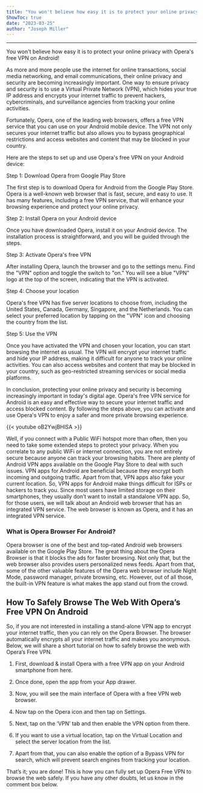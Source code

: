 ```yaml
---
title: "You won't believe how easy it is to protect your online privacy with Opera's free VPN on Android!"
ShowToc: true 
date: "2023-03-25"
author: "Joseph Miller"
---
```

*****
You won't believe how easy it is to protect your online privacy with Opera's free VPN on Android!

As more and more people use the internet for online transactions, social media networking, and email communications, their online privacy and security are becoming increasingly important. One way to ensure privacy and security is to use a Virtual Private Network (VPN), which hides your true IP address and encrypts your internet traffic to prevent hackers, cybercriminals, and surveillance agencies from tracking your online activities.

Fortunately, Opera, one of the leading web browsers, offers a free VPN service that you can use on your Android mobile device. The VPN not only secures your internet traffic but also allows you to bypass geographical restrictions and access websites and content that may be blocked in your country.

Here are the steps to set up and use Opera's free VPN on your Android device:

Step 1: Download Opera from Google Play Store

The first step is to download Opera for Android from the Google Play Store. Opera is a well-known web browser that is fast, secure, and easy to use. It has many features, including a free VPN service, that will enhance your browsing experience and protect your online privacy.

Step 2: Install Opera on your Android device

Once you have downloaded Opera, install it on your Android device. The installation process is straightforward, and you will be guided through the steps.

Step 3: Activate Opera's free VPN

After installing Opera, launch the browser and go to the settings menu. Find the "VPN" option and toggle the switch to "on." You will see a blue "VPN" logo at the top of the screen, indicating that the VPN is activated.

Step 4: Choose your location

Opera's free VPN has five server locations to choose from, including the United States, Canada, Germany, Singapore, and the Netherlands. You can select your preferred location by tapping on the "VPN" icon and choosing the country from the list.

Step 5: Use the VPN

Once you have activated the VPN and chosen your location, you can start browsing the internet as usual. The VPN will encrypt your internet traffic and hide your IP address, making it difficult for anyone to track your online activities. You can also access websites and content that may be blocked in your country, such as geo-restricted streaming services or social media platforms.

In conclusion, protecting your online privacy and security is becoming increasingly important in today's digital age. Opera's free VPN service for Android is an easy and effective way to secure your internet traffic and access blocked content. By following the steps above, you can activate and use Opera's VPN to enjoy a safer and more private browsing experience.

{{< youtube oB2YwjBHlSA >}} 



Well, if you connect with a Public WiFi hotspot more than often, then you need to take some extended steps to protect your privacy. When you correlate to any public WiFi or internet connection, you are not entirely secure because anyone can track your browsing habits.
There are plenty of Android VPN apps available on the Google Play Store to deal with such issues. VPN apps for Android are beneficial because they encrypt both incoming and outgoing traffic. Apart from that, VPN apps also fake your current location. So, VPN apps for Android make things difficult for ISPs or hackers to track you.
Since most users have limited storage on their smartphones, they usually don’t want to install a standalone VPN app. So, for those users, we will talk about an Android web browser that has an integrated VPN service. The web browser is known as Opera, and it has an integrated VPN service.

 
### What is Opera Browser For Android?


Opera browser is one of the best and top-rated Android web browsers available on the Google Play Store. The great thing about the Opera Browser is that it blocks the ads for faster browsing. Not only that, but the web browser also provides users personalized news feeds.
Apart from that, some of the other valuable features of the Opera web browser include Night Mode, password manager, private browsing, etc. However, out of all those, the built-in VPN feature is what makes the app stand out from the crowd.

 
## How To Safely Browse The Web With Opera’s Free VPN On Android


So, if you are not interested in installing a stand-alone VPN app to encrypt your internet traffic, then you can rely on the Opera Browser. The browser automatically encrypts all your internet traffic and makes you anonymous. Below, we will share a short tutorial on how to safely browse the web with Opera’s Free VPN.
1. First, download & install Opera with a free VPN app on your Android smartphone from here.

2. Once done, open the app from your App drawer.

3. Now, you will see the main interface of Opera with a free VPN web browser.

4. Now tap on the Opera icon and then tap on Settings.

5. Next, tap on the ‘VPN’ tab and then enable the VPN option from there.

6. If you want to use a virtual location, tap on the Virtual Location and select the server location from the list.

7. Apart from that, you can also enable the option of a Bypass VPN for search, which will prevent search engines from tracking your location.

That’s it; you are done! This is how you can fully set up Opera Free VPN to browse the web safely. If you have any other doubts, let us know in the comment box below.





